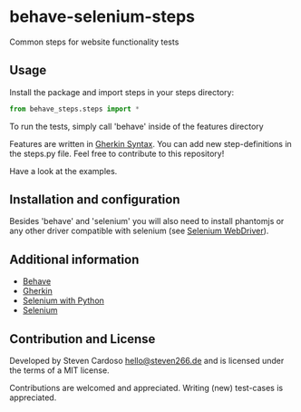 behave-selenium-steps
=====================

Common steps for website functionality tests


Usage
------

Install the package and import steps in your steps directory:

```python
from behave_steps.steps import *
```

To run the tests, simply call 'behave' inside of the features directory

Features are written in [Gherkin Syntax](https://github.com/cucumber/cucumber/wiki/Gherkin).
You can add new step-definitions in the steps.py file. Feel free to contribute to this repository!

Have a look at the examples.


Installation and configuration
------

Besides 'behave' and 'selenium' you will also need to install phantomjs or any other driver compatible with selenium
(see [Selenium WebDriver](http://docs.seleniumhq.org/projects/webdriver/)).


Additional information
------

* [Behave](http://pythonhosted.org/behave/)
* [Gherkin](https://github.com/cucumber/cucumber/wiki/Gherkin)
* [Selenium with Python](http://selenium-python.readthedocs.org/en/latest/)
* [Selenium](http://docs.seleniumhq.org/)

Contribution and License
------------------------
Developed by Steven Cardoso <hello@steven266.de> and is licensed under the
terms of a MIT license.

Contributions are welcomed and appreciated. Writing (new) test-cases is
appreciated.
